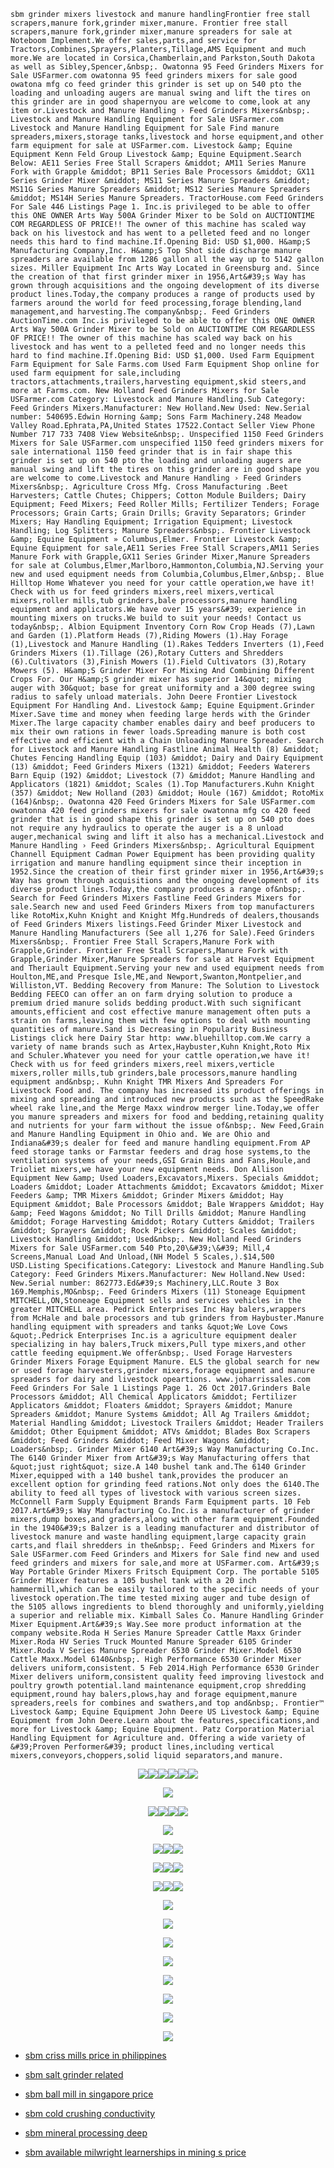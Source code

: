 
```
sbm grinder mixers livestock and manure handlingFrontier free stall scrapers,manure fork,grinder mixer,manure. Frontier free stall scrapers,manure fork,grinder mixer,manure spreaders for sale at Noteboom Implement.We offer sales,parts,and service for Tractors,Combines,Sprayers,Planters,Tillage,AMS Equipment and much more.We are located in Corsica,Chamberlain,and Parkston,South Dakota as well as Sibley,Spencer,&nbsp;. Owatonna 95 Feed Grinders Mixers for Sale USFarmer.com owatonna 95 feed grinders mixers for sale good owatona mfg co feed grinder this grinder is set up on 540 pto the loading and unloading augers are manual swing and lift the tires on this grinder are in good shapernyou are welcome to come,look at any item or.Livestock and Manure Handling › Feed Grinders Mixers&nbsp;. Livestock and Manure Handling Equipment for Sale USFarmer.com Livestock and Manure Handling Equipment for Sale Find manure spreaders,mixers,storage tanks,livestock and horse equipment,and other farm equipment for sale at USFarmer.com. Livestock &amp; Equine Equipment Kenn Feld Group Livestock &amp; Equine Equipment.Search Below: AE11 Series Free Stall Scrapers &middot; AM11 Series Manure Fork with Grapple &middot; BP11 Series Bale Processors &middot; GX11 Series Grinder Mixer &middot; MS11 Series Manure Spreaders &middot; MS11G Series Manure Spreaders &middot; MS12 Series Manure Spreaders &middot; MS14H Series Manure Spreaders. TractorHouse.com Feed Grinders For Sale 446 Listings Page 1. Inc.is privileged to be able to offer this ONE OWNER Arts Way 500A Grinder Mixer to be Sold on AUCTIONTIME COM REGARDLESS OF PRICE!! The owner of this machine has scaled way back on his livestock and has went to a pelleted feed and no longer needs this hard to find machine.If.Opening Bid: USD $1,000. H&amp;S Manufacturing Company,Inc. H&amp;S Top Shot side discharge manure spreaders are available from 1286 gallon all the way up to 5142 gallon sizes. Miller Equipment Inc Arts Way Located in Greensburg and. Since the creation of that first grinder mixer in 1956,Art&#39;s Way has grown through acquisitions and the ongoing development of its diverse product lines.Today,the company produces a range of products used by farmers around the world for feed processing,forage blending,land management,and harvesting.The company&nbsp;. Feed Grinders AuctionTime.com Inc.is privileged to be able to offer this ONE OWNER Arts Way 500A Grinder Mixer to be Sold on AUCTIONTIME COM REGARDLESS OF PRICE!! The owner of this machine has scaled way back on his livestock and has went to a pelleted feed and no longer needs this hard to find machine.If.Opening Bid: USD $1,000. Used Farm Equipment Farm Equipment for Sale Farms.com Used Farm Equipment Shop online for used farm equipment for sale,including tractors,attachments,trailers,harvesting equipment,skid steers,and more at Farms.com. New Holland Feed Grinders Mixers for Sale USFarmer.com Category: Livestock and Manure Handling.Sub Category: Feed Grinders Mixers.Manufacturer: New Holland.New Used: New.Serial number: 540695.Edwin Horning &amp; Sons Farm Machinery.248 Meadow Valley Road.Ephrata,PA,United States 17522.Contact Seller View Phone Number 717 733 7408 View Website&nbsp;. Unspecified 1150 Feed Grinders Mixers for Sale USFarmer.com unspecified 1150 feed grinders mixers for sale international 1150 feed grinder that is in fair shape this grinder is set up on 540 pto the loading and unloading augers are manual swing and lift the tires on this grinder are in good shape you are welcome to come.Livestock and Manure Handling › Feed Grinders Mixers&nbsp;. Agriculture Cross Mfg. Cross Manufacturing .Beet Harvesters; Cattle Chutes; Chippers; Cotton Module Builders; Dairy Equipment; Feed Mixers; Feed Roller Mills; Fertilizer Tenders; Forage Processors; Grain Carts; Grain Drills; Gravity Separators; Grinder Mixers; Hay Handling Equipment; Irrigation Equipment; Livestock Handling; Log Splitters; Manure Spreaders&nbsp;. Frontier Livestock &amp; Equine Equipment » Columbus,Elmer. Frontier Livestock &amp; Equine Equipment for sale,AE11 Series Free Stall Scrapers,AM11 Series Manure Fork with Grapple,GX11 Series Grinder Mixer,Manure Spreaders for sale at Columbus,Elmer,Marlboro,Hammonton,Columbia,NJ.Serving your new and used equipment needs from Columbia,Columbus,Elmer,&nbsp;. Blue Hilltop Home Whatever you need for your cattle operation,we have it! Check with us for feed grinders mixers,reel mixers,vertical mixers,roller mills,tub grinders,bale processors,manure handling equipment and applicators.We have over 15 years&#39; experience in mounting mixers on trucks.We build to suit your needs! Contact us today&nbsp;. Albion Equipment Inventory Corn Row Crop Heads (7),Lawn and Garden (1).Platform Heads (7),Riding Mowers (1).Hay Forage (1),Livestock and Manure Handling (1).Rakes Tedders Inverters (1),Feed Grinders Mixers (1).Tillage (26),Rotary Cutters and Shredders (6).Cultivators (3),Finish Mowers (1).Field Cultivators (3),Rotary Mowers (5). H&amp;S Grinder Mixer For Mixing And Combining Different Crops For. Our H&amp;S grinder mixer has superior 14&quot; mixing auger with 30&quot; base for great uniformity and a 300 degree swing radius to safely unload materials. John Deere Frontier Livestock Equipment For Handling And. Livestock &amp; Equine Equipment.Grinder Mixer.Save time and money when feeding large herds with the Grinder Mixer.The large capacity chamber enables dairy and beef producers to mix their own rations in fewer loads.Spreading manure is both cost effective and efficient with a Chain Unloading Manure Spreader. Search for Livestock and Manure Handling Fastline Animal Health (8) &middot; Chutes Fencing Handling Equip (103) &middot; Dairy and Dairy Equipment (13) &middot; Feed Grinders Mixers (1321) &middot; Feeders Waterers Barn Equip (192) &middot; Livestock (7) &middot; Manure Handling and Applicators (1821) &middot; Scales (1).Top Manufacturers.Kuhn Knight (357) &middot; New Holland (203) &middot; Houle (167) &middot; RotoMix (164)&nbsp;. Owatonna 420 Feed Grinders Mixers for Sale USFarmer.com owatonna 420 feed grinders mixers for sale owatonna mfg co 420 feed grinder that is in good shape this grinder is set up on 540 pto does not require any hydraulics to operate the auger is a 8 unload auger,mechanical swing and lift it also has a mechanical.Livestock and Manure Handling › Feed Grinders Mixers&nbsp;. Agricultural Equipment Channell Equipment Cadman Power Equipment has been providing quality irrigation and manure handling equipment since their inception in 1952.Since the creation of their first grinder mixer in 1956,Art&#39;s Way has grown through acquisitions and the ongoing development of its diverse product lines.Today,the company produces a range of&nbsp;. Search for Feed Grinders Mixers Fastline Feed Grinders Mixers for sale.Search new and used Feed Grinders Mixers from top manufacturers like RotoMix,Kuhn Knight and Knight Mfg.Hundreds of dealers,thousands of Feed Grinders Mixers listings.Feed Grinder Mixer Livestock and Manure Handling Manufacturers (See all 1,276 for Sale).Feed Grinders Mixers&nbsp;. Frontier Free Stall Scrapers,Manure Fork with Grapple,Grinder. Frontier Free Stall Scrapers,Manure Fork with Grapple,Grinder Mixer,Manure Spreaders for sale at Harvest Equipment and Theriault Equipment.Serving your new and used equipment needs from Houlton,ME,and Presque Isle,ME,and Newport,Swanton,Montpelier,and Williston,VT. Bedding Recovery from Manure: The Solution to Livestock Bedding FEECO can offer an on farm drying solution to produce a premium dried manure solids bedding product.With such significant amounts,efficient and cost effective manure management often puts a strain on farms,leaving them with few options to deal with mounting quantities of manure.Sand is Decreasing in Popularity Business Listings click here Dairy Star http: www.bluehilltop.com.We carry a variety of name brands such as Artex,Haybuster,Kuhn Knight,Roto Mix and Schuler.Whatever you need for your cattle operation,we have it! Check with us for feed grinders mixers,reel mixers,verticle mixers,roller mills,tub grinders,bale processors,manure handling equipment and&nbsp;. Kuhn Knight TMR Mixers And Spreaders For Livestock Food and. The company has increased its product offerings in mixing and spreading and introduced new products such as the SpeedRake wheel rake line,and the Merge Maxx windrow merger line.Today,we offer you manure spreaders and mixers for food and bedding,retaining quality and nutrients for your farm without the issue of&nbsp;. New Feed,Grain and Manure Handling Equipment in Ohio and. We are Ohio and Indiana&#39;s dealer for feed and manure handling equipment.From AP feed storage tanks or Farmstar feeders and drag hose systems,to the ventilation systems of your needs,GSI Grain Bins and Fans,Houle,and Trioliet mixers,we have your new equipment needs. Don Allison Equipment New &amp; Used Loaders,Excavators,Mixers. Specials &middot; Loaders &middot; Loader Attachments &middot; Excavators &middot; Mixer Feeders &amp; TMR Mixers &middot; Grinder Mixers &middot; Hay Equipment &middot; Bale Processors &middot; Bale Wrappers &middot; Hay &amp; Feed Wagons &middot; No Till Drills &middot; Manure Handling &middot; Forage Harvesting &middot; Rotary Cutters &middot; Trailers &middot; Sprayers &middot; Rock Pickers &middot; Scales &middot; Livestock Handling &middot; Used&nbsp;. New Holland Feed Grinders Mixers for Sale USFarmer.com 540 Pto,20\&#39;\&#39; Mill,4 Screens,Manual Load And Unload,(NH Model 5 Scales,).$14,500 USD.Listing Specifications.Category: Livestock and Manure Handling.Sub Category: Feed Grinders Mixers.Manufacturer: New Holland.New Used: New.Serial number: 862773.Ed&#39;s Machinery,LLC.Route 3 Box 169.Memphis,MO&nbsp;. Feed Grinders Mixers (11) Stoneage Equipment MITCHELL,ON,Stoneage Equipment sells and services vehicles in the greater MITCHELL area. Pedrick Enterprises Inc Hay balers,wrappers from McHale and bale processors and tub grinders from Haybuster.Manure handling equipment with spreaders and tanks &quot;We Love Cows &quot;.Pedrick Enterprises Inc.is a agriculture equipment dealer specializing in hay balers,Truck mixers,Pull type mixers,and other cattle feeding equipment.We offer&nbsp;. Used Forage Harvesters Grinder Mixers Forage Equipment Manure. ELS the global search for new or used forage harvesters,grinder mixers,forage equipment and manure spreaders for dairy and livestock opeartions. www.joharrissales.com Feed Grinders For Sale 1 Listings Page 1. 26 Oct 2017.Grinders Bale Processors &middot; All Chemical Applicators &middot; Fertilizer Applicators &middot; Floaters &middot; Sprayers &middot; Manure Spreaders &middot; Manure Systems &middot; All Ag Trailers &middot; Material Handling &middot; Livestock Trailers &middot; Header Trailers &middot; Other Equipment &middot; ATVs &middot; Blades Box Scrapers &middot; Feed Grinders &middot; Feed Mixer Wagons &middot; Loaders&nbsp;. Grinder Mixer 6140 Art&#39;s Way Manufacturing Co.Inc. The 6140 Grinder Mixer from Art&#39;s Way Manufacturing offers that &quot;just right&quot; size.A 140 bushel tank and.The 6140 Grinder Mixer,equipped with a 140 bushel tank,provides the producer an excellent option for grinding feed rations.Not only does the 6140.The ability to feed all types of livestock with various screen sizes. McConnell Farm Supply Equipment Brands Farm Equipment parts. 10 Feb 2017.Art&#39;s Way Manufacturing Co.Inc.is a manufacturer of grinder mixers,dump boxes,and graders,along with other farm equipment.Founded in the 1940&#39;s Balzer is a leading manufacturer and distributor of livestock manure and waste handling equipment,large capacity grain carts,and flail shredders in the&nbsp;. Feed Grinders and Mixers for Sale USFarmer.com Feed Grinders and Mixers for Sale find new and used feed grinders and mixers for sale,and more at USFarmer.com. Art&#39;s Way Portable Grinder Mixers Fritsch Equipment Corp. The portable 5105 Grinder Mixer features a 105 bushel tank with a 20 inch hammermill,which can be easily tailored to the specific needs of your livestock operation.The time tested mixing auger and tube design of the 5105 allows ingredients to blend thoroughly and uniformly,yielding a superior and reliable mix. Kimball Sales Co. Manure Handling Grinder Mixer Equipment.Art&#39;s Way.See more product information at the company website.Roda H Series Manure Spreader Cattle Maxx Grinder Mixer.Roda HV Series Truck Mounted Manure Spreader 6105 Grinder Mixer.Roda V Series Manure Spreader 6530 Grinder Mixer.Model 6530 Cattle Maxx.Model 6140&nbsp;. High Performance 6530 Grinder Mixer delivers uniform,consistent. 5 Feb 2014.High Performance 6530 Grinder Mixer delivers uniform,consistent quality feed improving livestock and poultry growth potential.land maintenance equipment,crop shredding equipment,round hay balers,plows,hay and forage equipment,manure spreaders,reels for combines and swathers,and top and&nbsp;. Frontier™ Livestock &amp; Equine Equipment John Deere US Livestock &amp; Equine Equipment from John Deere.Learn about the features,specifications,and more for Livestock &amp; Equine Equipment. Patz Corporation Material Handling Equipment for Agriculture and. Offering a wide variety of &#39;Proven Performer&#39; product lines,including vertical mixers,conveyors,choppers,solid liquid separators,and manure. 
```

<div align="center">
  
<a rel="nofollow" href="https://m.shibang-china.com?f=github&k=sbm+grinder+mixers+livestock+and+manure+handling"><img src="https://static.shibang-china.com/en/l.png"></a><img src="https://static.shibang-china.com/en/hw.png"><a rel="nofollow" href="https://m.shibang-china.com/product/?f=github&k=sbm+grinder+mixers+livestock+and+manure+handling"><img src="https://static.shibang-china.com/en/p.png"></a><a rel="nofollow" href="https://m.shibang-china.com/cases/?f=github&k=sbm+grinder+mixers+livestock+and+manure+handling"><img src="https://static.shibang-china.com/en/c.png"></a><a rel="nofollow" href="https://m.shibang-china.com/news/?f=github&k=sbm+grinder+mixers+livestock+and+manure+handling"><img src="https://static.shibang-china.com/en/n.png"></a><a rel="nofollow" href="https://m.shibang-china.com?f=github&k=sbm+grinder+mixers+livestock+and+manure+handling"><img src="https://static.shibang-china.com/en/m.png"></a>

<a rel="nofollow" href="https://m.shibang-china.com/product/?f=github&k=sbm+grinder+mixers+livestock+and+manure+handling"><img src="https://static.shibang-china.com/en/b.jpg"></a>
  
<a rel="nofollow" href="https://m.shibang-china.com/solution-aggregate.html?f=github&k=sbm+grinder+mixers+livestock+and+manure+handling"><img src="https://static.shibang-china.com/en/a.jpg"></a><a rel="nofollow" href="https://m.shibang-china.com/solution-mine.html?f=github&k=sbm+grinder+mixers+livestock+and+manure+handling"><img src="https://static.shibang-china.com/en/m.jpg"></a><a rel="nofollow" href="https://m.shibang-china.com/solution-mill.html?f=github&k=sbm+grinder+mixers+livestock+and+manure+handling"><img src="https://static.shibang-china.com/en/g.jpg"></a><a rel="nofollow" href="https://m.shibang-china.com/solution-epc.html?f=github&k=sbm+grinder+mixers+livestock+and+manure+handling"><img src="https://static.shibang-china.com/en/e.jpg"></a>

<a rel="nofollow" href="https://m.shibang-china.com/product/?f=github&k=sbm+grinder+mixers+livestock+and+manure+handling"><img src="https://static.shibang-china.com/en/a-p.png"></a>

<a rel="nofollow" href="https://m.shibang-china.com/product/crusher/c6x.html?f=github&k=sbm+grinder+mixers+livestock+and+manure+handling"><img src="https://static.shibang-china.com/en/j.jpg"></a><a rel="nofollow" href="https://m.shibang-china.com/product/crusher/ci5x.html?f=github&k=sbm+grinder+mixers+livestock+and+manure+handling"><img src="https://static.shibang-china.com/en/i.jpg"></a><a rel="nofollow" href="https://m.shibang-china.com/product/crusher/hst.html?f=github&k=sbm+grinder+mixers+livestock+and+manure+handling"><img src="https://static.shibang-china.com/en/c.jpg"></a>

<a rel="nofollow" href="https://m.shibang-china.com/product/mill/mtw.html?f=github&k=sbm+grinder+mixers+livestock+and+manure+handling"><img src="https://static.shibang-china.com/en/mtw.jpg"></a><a rel="nofollow" href="https://m.shibang-china.com/product/mill/scm.html?f=github&k=sbm+grinder+mixers+livestock+and+manure+handling"><img src="https://static.shibang-china.com/en/scm.jpg"></a><a rel="nofollow" href="https://m.shibang-china.com/product/mill/lm.html?f=github&k=sbm+grinder+mixers+livestock+and+manure+handling"><img src="https://static.shibang-china.com/en/lm.jpg"></a>

<a rel="nofollow" href="https://m.shibang-china.com/product/sand/vsi6x.html?f=github&k=sbm+grinder+mixers+livestock+and+manure+handling"><img src="https://static.shibang-china.com/en/6x.jpg"></a><a rel="nofollow" href="https://m.shibang-china.com/product/sand/vu.html?f=github&k=sbm+grinder+mixers+livestock+and+manure+handling"><img src="https://static.shibang-china.com/en/vu.jpg"></a><a rel="nofollow" href="https://m.shibang-china.com/product/mobile/klun.html?f=github&k=sbm+grinder+mixers+livestock+and+manure+handling"><img src="https://static.shibang-china.com/en/k.jpg"></a>

<a rel="nofollow" href="https://m.shibang-china.com/cases/?f=github&k=sbm+grinder+mixers+livestock+and+manure+handling"><img src="https://static.shibang-china.com/en/case.png"></a>

<a rel="nofollow" href="https://m.shibang-china.com/cases/aggregate/202.html?f=github&k=sbm+grinder+mixers+livestock+and+manure+handling"><img src="https://static.shibang-china.com/en/c-1.jpg"></a>

<a rel="nofollow" href="https://m.shibang-china.com/cases/aggregate/203.html?f=github&k=sbm+grinder+mixers+livestock+and+manure+handling"><img src="https://static.shibang-china.com/en/c-2.jpg"></a>

<a rel="nofollow" href="https://m.shibang-china.com/cases/mill/123.html?f=github&k=sbm+grinder+mixers+livestock+and+manure+handling"><img src="https://static.shibang-china.com/en/c-3.jpg"></a>

<a rel="nofollow" href="https://m.shibang-china.com/contact_us.html?f=github&k=sbm+grinder+mixers+livestock+and+manure+handling"><img src="https://static.shibang-china.com/en/contact.png"></a>

<a rel="nofollow" href="https://swt.shibang-china.com/?f=github&k=sbm+grinder+mixers+livestock+and+manure+handling"><img src="https://static.shibang-china.com/en/chat.png"></a>

<a rel="nofollow" href="https://whatsapp.shibangsoft.com/WhatsApp.php?f=github&k=sbm+grinder+mixers+livestock+and+manure+handling"><img src="https://static.shibang-china.com/en/whatsapp.png"></a>

<a rel="nofollow" href="https://m.shibang-china.com/?f=github&k=sbm+grinder+mixers+livestock+and+manure+handling"><img src="https://static.shibang-china.com/en/website.png"></a>

</div>


* [sbm criss mills price in philippines](sbm%20criss%20mills%20price%20in%20philippines.md)

* [sbm salt grinder related](sbm%20salt%20grinder%20related.md)

* [sbm ball mill in singapore price](sbm%20ball%20mill%20in%20singapore%20price.md)

* [sbm cold crushing conductivity](sbm%20cold%20crushing%20conductivity.md)

* [sbm mineral processing deep](sbm%20mineral%20processing%20deep.md)

* [sbm available milwright learnerships in mining s price](sbm%20available%20milwright%20learnerships%20in%20mining%20s%20price.md)